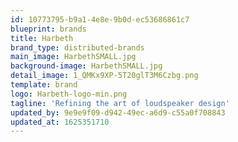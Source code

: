 ```yaml
---
id: 10773795-b9a1-4e8e-9b0d-ec53686861c7
blueprint: brands
title: Harbeth
brand_type: distributed-brands
main_image: HarbethSMALL.jpg
background-image: HarbethSMALL.jpg
detail_image: 1_QMKx9XP-5T20glT3M6Czbg.png
template: brand
logo: Harbeth-logo-min.png
tagline: 'Refining the art of loudspeaker design'
updated_by: 9e9e9f09-d942-49ec-a6d9-c55a0f708843
updated_at: 1625351710
---
```


